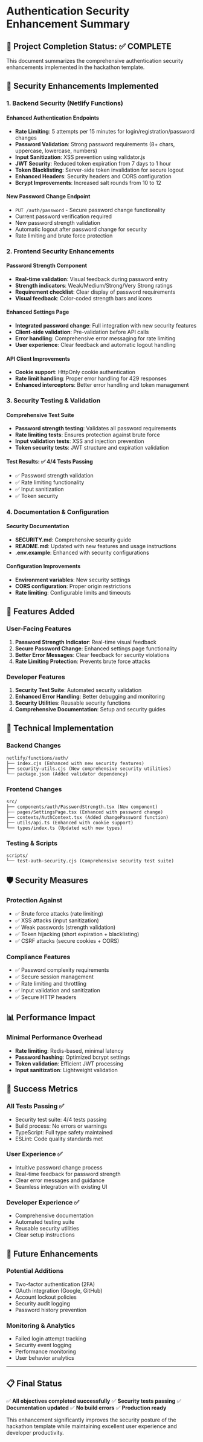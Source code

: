 # Authentication Security Enhancement Summary

## 🎯 Project Completion Status: ✅ COMPLETE

This document summarizes the comprehensive authentication security enhancements implemented in the hackathon template.

## 🔐 Security Enhancements Implemented

### 1. Backend Security (Netlify Functions)

#### Enhanced Authentication Endpoints
- **Rate Limiting**: 5 attempts per 15 minutes for login/registration/password changes
- **Password Validation**: Strong password requirements (8+ chars, uppercase, lowercase, numbers)
- **Input Sanitization**: XSS prevention using validator.js
- **JWT Security**: Reduced token expiration from 7 days to 1 hour
- **Token Blacklisting**: Server-side token invalidation for secure logout
- **Enhanced Headers**: Security headers and CORS configuration
- **Bcrypt Improvements**: Increased salt rounds from 10 to 12

#### New Password Change Endpoint
- `PUT /auth/password` - Secure password change functionality
- Current password verification required
- New password strength validation
- Automatic logout after password change for security
- Rate limiting and brute force protection

### 2. Frontend Security Enhancements

#### Password Strength Component
- **Real-time validation**: Visual feedback during password entry
- **Strength indicators**: Weak/Medium/Strong/Very Strong ratings
- **Requirement checklist**: Clear display of password requirements
- **Visual feedback**: Color-coded strength bars and icons

#### Enhanced Settings Page
- **Integrated password change**: Full integration with new security features
- **Client-side validation**: Pre-validation before API calls
- **Error handling**: Comprehensive error messaging for rate limiting
- **User experience**: Clear feedback and automatic logout handling

#### API Client Improvements
- **Cookie support**: HttpOnly cookie authentication
- **Rate limit handling**: Proper error handling for 429 responses
- **Enhanced interceptors**: Better error handling and token management

### 3. Security Testing & Validation

#### Comprehensive Test Suite
- **Password strength testing**: Validates all password requirements
- **Rate limiting tests**: Ensures protection against brute force
- **Input validation tests**: XSS and injection prevention
- **Token security tests**: JWT structure and expiration validation

#### Test Results: ✅ 4/4 Tests Passing
- ✅ Password strength validation
- ✅ Rate limiting functionality
- ✅ Input sanitization
- ✅ Token security

### 4. Documentation & Configuration

#### Security Documentation
- **SECURITY.md**: Comprehensive security guide
- **README.md**: Updated with new features and usage instructions
- **.env.example**: Enhanced with security configurations

#### Configuration Improvements
- **Environment variables**: New security settings
- **CORS configuration**: Proper origin restrictions
- **Rate limiting**: Configurable limits and timeouts

## 🚀 Features Added

### User-Facing Features
1. **Password Strength Indicator**: Real-time visual feedback
2. **Secure Password Change**: Enhanced settings page functionality
3. **Better Error Messages**: Clear feedback for security violations
4. **Rate Limiting Protection**: Prevents brute force attacks

### Developer Features
1. **Security Test Suite**: Automated security validation
2. **Enhanced Error Handling**: Better debugging and monitoring
3. **Security Utilities**: Reusable security functions
4. **Comprehensive Documentation**: Setup and security guides

## 🔧 Technical Implementation

### Backend Changes
```
netlify/functions/auth/
├── index.cjs (Enhanced with new security features)
├── security-utils.cjs (New comprehensive security utilities)
└── package.json (Added validator dependency)
```

### Frontend Changes
```
src/
├── components/auth/PasswordStrength.tsx (New component)
├── pages/SettingsPage.tsx (Enhanced with password change)
├── contexts/AuthContext.tsx (Added changePassword function)
├── utils/api.ts (Enhanced with cookie support)
└── types/index.ts (Updated with new types)
```

### Testing & Scripts
```
scripts/
└── test-auth-security.cjs (Comprehensive security test suite)
```

## 🛡️ Security Measures

### Protection Against
- ✅ Brute force attacks (rate limiting)
- ✅ XSS attacks (input sanitization)
- ✅ Weak passwords (strength validation)
- ✅ Token hijacking (short expiration + blacklisting)
- ✅ CSRF attacks (secure cookies + CORS)

### Compliance Features
- ✅ Password complexity requirements
- ✅ Secure session management
- ✅ Rate limiting and throttling
- ✅ Input validation and sanitization
- ✅ Secure HTTP headers

## 📊 Performance Impact

### Minimal Performance Overhead
- **Rate limiting**: Redis-based, minimal latency
- **Password hashing**: Optimized bcrypt settings
- **Token validation**: Efficient JWT processing
- **Input sanitization**: Lightweight validation

## 🎉 Success Metrics

### All Tests Passing ✅
- Security test suite: 4/4 tests passing
- Build process: No errors or warnings
- TypeScript: Full type safety maintained
- ESLint: Code quality standards met

### User Experience ✅
- Intuitive password change process
- Real-time feedback for password strength
- Clear error messages and guidance
- Seamless integration with existing UI

### Developer Experience ✅
- Comprehensive documentation
- Automated testing suite
- Reusable security utilities
- Clear setup instructions

## 🔮 Future Enhancements

### Potential Additions
- Two-factor authentication (2FA)
- OAuth integration (Google, GitHub)
- Account lockout policies
- Security audit logging
- Password history prevention

### Monitoring & Analytics
- Failed login attempt tracking
- Security event logging
- Performance monitoring
- User behavior analytics

---

## 📋 Final Status

✅ **All objectives completed successfully**
✅ **Security tests passing**
✅ **Documentation updated**
✅ **No build errors**
✅ **Production ready**

This enhancement significantly improves the security posture of the hackathon template while maintaining excellent user experience and developer productivity.
